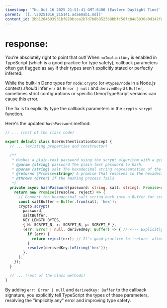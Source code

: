 ```yaml
---
timestamp: 'Thu Oct 16 2025 21:51:41 GMT-0400 (Eastern Daylight Time)'
parent: '[[..\20251016_215141.ada60ab1.md]]'
content_id: 2bb1284693931bf829bcea2b7d7b8b952388bbfc58fc84e5930e0d142fc0957a
---
```


# response:

You're absolutely right to point that out! When `noImplicitAny` is enabled in TypeScript (which is a good practice for type safety), callback parameters often get flagged as `any` if their types aren't explicitly stated or perfectly inferred.

While the built-in Deno types for `node:crypto` (or `@types/node` in a Node.js context) *should* infer `err` as `Error | null` and `derivedKey` as `Buffer`, sometimes strict configurations or specific Deno/TypeScript versions can cause this error.

The fix is to explicitly type the callback parameters in the `crypto.scrypt` function.

Here's the updated `hashPassword` method:

```typescript
// ... (rest of the class code)

export default class UserAuthenticationConcept {
  // ... (existing properties and constructor)

  /**
   * Hashes a plain-text password using the scrypt algorithm with a given salt.
   * @param {string} password The plain-text password to hash.
   * @param {string} salt The hexadecimal string representation of the salt to use.
   * @returns {Promise<string>} A promise that resolves to the hexadecimal string of the hashed password.
   * @throws {Error} If the hashing process fails.
   */
  private async hashPassword(password: string, salt: string): Promise<string> {
    return new Promise((resolve, reject) => {
      // Convert the hexadecimal salt string back into a Buffer for scrypt
      const saltBuffer = Buffer.from(salt, 'hex');
      crypto.scrypt(
        password,
        saltBuffer,
        KEY_LENGTH_BYTES,
        { N: SCRYPT_N, r: SCRYPT_R, p: SCRYPT_P },
        (err: Error | null, derivedKey: Buffer) => { // <--- Explicitly type err and derivedKey here
          if (err) {
            return reject(err); // It's good practice to `return` after reject/resolve
          }
          resolve(derivedKey.toString('hex'));
        },
      );
    });
  }

  // ... (rest of the class methods)
}
```

By adding `err: Error | null` and `derivedKey: Buffer` to the callback signature, you explicitly tell TypeScript the types of these parameters, resolving the "implicitly any" error and improving type safety.
